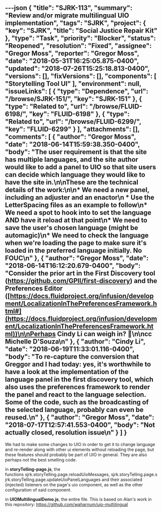 ---json
{
  "title": "SJRK-113",
  "summary": "Review and/or migrate multilingual UIO implementation",
  "tags": "SJRK",
  "project": {
    "key": "SJRK",
    "title": "Social Justice Repair Kit"
  },
  "type": "Task",
  "priority": "Blocker",
  "status": "Reopened",
  "resolution": "Fixed",
  "assignee": "Gregor Moss",
  "reporter": "Gregor Moss",
  "date": "2018-05-31T16:25:05.875-0400",
  "updated": "2018-07-26T15:25:18.813-0400",
  "versions": [],
  "fixVersions": [],
  "components": [
    "Storytelling Tool UI"
  ],
  "environment": null,
  "issueLinks": [
    {
      "type": "Dependence",
      "url": "/browse/SJRK-151/",
      "key": "SJRK-151"
    },
    {
      "type": "Related to",
      "url": "/browse/FLUID-6198/",
      "key": "FLUID-6198"
    },
    {
      "type": "Related to",
      "url": "/browse/FLUID-6299/",
      "key": "FLUID-6299"
    }
  ],
  "attachments": [],
  "comments": [
    {
      "author": "Gregor Moss",
      "date": "2018-06-14T15:59:38.350-0400",
      "body": "The user requirement is that the site has multiple languages, and the site author would like to add a panel to UIO so that site users can decide which language they would like to have the site in.\n\nThese are the technical details of the work:\n\n* We need a new panel, including an adjuster and an enactor\n  * Use the LetterSpacing files as an example to follow\n* We need a spot to hook into to set the language AND have it reload at that point\n* We need to save the user's chosen language (might be automagic)\n* We need to check the language when we're loading the page to make sure it's loaded in the preferred language initially. No FOUC\n"
    },
    {
      "author": "Gregor Moss",
      "date": "2018-06-14T16:12:20.679-0400",
      "body": "Consider the prior art in the First Discovery tool (<https://github.com/GPII/first-discovery>) and the Preferences Editor ([https://docs.fluidproject.org/infusion/development/LocalizationInThePreferencesFramework.html#](https://docs.fluidproject.org/infusion/development/LocalizationInThePreferencesFramework.html))\n\nPerhaps Cindy Li can weigh in? 🙂\n\ncc Michelle D'Souza\n"
    },
    {
      "author": "Cindy Li",
      "date": "2018-06-19T11:33:01.116-0400",
      "body": "To re-capture the conversion that Greggor and I had today: yes, it's worthwhile to have a look at the implementation of the language panel in the first discovery tool, which also uses the preferences framework to render the panel and react to the language selection. Some of the code, such as the broadcasting of the selected language, probably can even be reused.\n"
    },
    {
      "author": "Gregor Moss",
      "date": "2018-07-17T12:57:41.553-0400",
      "body": "Not actually closed, resolution issue\n"
    }
  ]
}
---
We had to make some changes to UIO in order to get it to change language and re-render along with other ui elements without reloading the page, but these features should probably be part of UIO in general. They are also perhaps not the best smelling code.

in **storyTelling-page.js**, the functions sjrk.storyTelling.page.reloadUioMessages, sjrk.storyTelling.page.sjrk.storyTelling.page.updateUioPanelLanguages and their associated (injected) listeners on the page's uio component, as well as the other configuration of said component.

in **UIOMultilingualDemo.js**, the entire file. This is based on Alan's work in this repository: <https://github.com/waharnum/uio-multilingual>

        